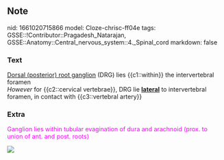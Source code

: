 ## Note
nid: 1661020715866
model: Cloze-chrisc-ff04e
tags: GSSE::!Contributor::Pragadesh_Natarajan, GSSE::Anatomy::Central_nervous_system::4._Spinal_cord
markdown: false

### Text
<div>
  <span style="color: var(--text-fg);"><u>Dorsal (posterior) root
  ganglion</u> (DRG) lies {{c1::within}} the intervertebral
  foramen</span>
</div><i>However</i> for {{c2::cervical vertebrae}}, DRG lie
<b><u>lateral</u></b> to intervertebral foramen, in contact with
{{c3::vertebral artery}}

### Extra
<span style="color: rgb(252, 2, 255);">Ganglion lies within tubular
evagination of dura and arachnoid (prox. to union of ant. and post.
roots)</span>
<div><img src=
"paste-d9a2c3684f6dd94c158b973fdf41c59d1d1992cb.jpg"></div>
